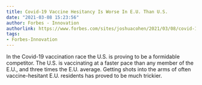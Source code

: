 ```yaml
---
title: Covid-19 Vaccine Hesitancy Is Worse In E.U. Than U.S.
date: "2021-03-08 15:23:56"
author: Forbes - Innovation
authorlink: https://www.forbes.com/sites/joshuacohen/2021/03/08/covid-19-vaccine-hesitancy-is-worse-in-eu-than-us/
tags:
- Forbes-Innovation
---
```

In the Covid-19 vaccination race the U.S. is proving to be a formidable competitor. The U.S. is vaccinating at a faster pace than any member of the E.U., and three times the E.U. average. Getting shots into the arms of often vaccine-hesitant E.U. residents has proved to be much trickier.
